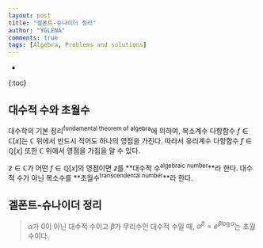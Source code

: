 ```yaml
---
layout: post
title: "겔폰트-슈나이더 정리"
author: "YGLENA"
comments: true
tags: [Algebra, Problems and solutions]
---
```

* 
{:toc}

## 대수적 수와 초월수
대수학의 기본 정리<sup>fundamental theorem of algebra</sup>에 의하여, 복소계수 다항함수 $f\in \mathbb{C}[ x]$는 $\mathbb{C}$ 위에서 반드시 적어도 하나의 영점을 가진다. 따라서 유리계수 다항함수 $f\in \mathbb{Q}[ x]$ 또한 $\mathbb{C}$ 위에서 영점을 가짐을 알 수 있다.

$z\in \mathbb{C}$가 어떤 $f\in \mathbb{Q}[ x]$의 영점이면 $z$를 **대수적 수<sup>algebraic number</sup>**라 한다. 대수적 수가 아닌 복소수를 **초월수<sup>transcendental number</sup>**라 한다.

## 겔폰트-슈나이더 정리
> $\alpha$가 $0$이 아닌 대수적 수이고 $\beta$가 무리수인 대수적 수일 때, $\alpha^\beta=e^{\beta \log \alpha}$는 초월수이다.